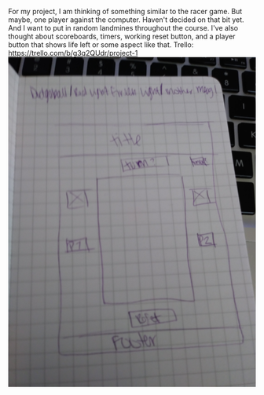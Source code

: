 For my project, I am thinking of something similar to the racer game. But maybe, one player against the computer. Haven't decided on that bit yet. And I want to put in random landmines throughout the course. I've also thought about scoreboards, timers, working reset button, and a player button that shows life left or some aspect like that.
Trello: https://trello.com/b/g3q2QUdr/project-1
<img src="/Wireframe.jpg">

